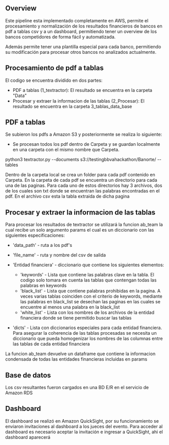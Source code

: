 
## Overview
Este pipeline esta implementado completamente en AWS, permite el procesamiento y normalización de los resultados financieros
de bancos en pdf a tablas csv y a un dashboard, permitiendo tener un overview de los
bancos competidores de forma fácil y automatizada.

Además permite tener una plantilla especial para cada banco, permitiendo su
modificación para procesar otros bancos no analizados actualmente.

## Procesamiento de pdf a tablas

El codigo se encuentra dividido en dos partes:
* PDF a tablas (1_textractor): El resultado se encuentra en la carpeta "Data"
* Procesar y extraer la informacion de las tablas (2_Procesar): El resultado se encuentra en la carpeta 3_tablas_data_base


## PDF a tablas  
Se subieron los pdfs a Amazon S3 y posteriormente se realiza lo siguiente:


* Se procesan todos los pdf dentro de Carpeta y se guardan localmente en una carpeta
con el mismo nombre que Carpeta.

python3 textractor.py --documents s3://testingbbvahackathon/Banorte/ --tables

Dentro de la carpeta local se crea un folder para cada pdf contenido en Carpeta.
En la carpeta de cada pdf se encuentra un directorio para cada una de las paginas.
Para cada uno de estos directorios hay 3 archivos, dos de los cuales son txt donde
se encuentran las palabras encontradas en el pdf.
En el archivo csv esta la tabla extraida de dicha pagina

## Procesar y extraer la informacion de las tablas
Para procesar los resultados de textractor se utilizará la funcion ab_team la
cual recibe un solo argumento params el cual es un diccionario con las siguientes
especificaciones:

* 'data_path' - ruta a los pdf's
* 'file_name' - ruta y nombre del csv de salida
* 'Entidad financiera' - diccionario que contiene los siguientes elementos:
    * 'keywords' - Lista que contiene las palabras clave en la tabla.
                     El codigo solo tomara en cuenta las tablas que contengan todas
                     las palabras en keywords
    * 'black_list' - Lista que contiene palabras prohibidas en la pagina.
                       A veces varias tablas coinciden con el criterio de keywords,
                       mediante las palabras en black_list se desechan las paginas
                       en las cuales se encuentre al menos una palabra en la
                       black_list
    * 'white_list' - Lista con los nombres de los archivos de la entidad financiera
                       donde se tiene permitido buscar las tablas

* 'dicts' - Lista con diccionarios especiales para cada entidad financiera.
            Para asegurar la coherencia de las tablas procesadas se necesita un
            diccionario que pueda homogenizar los nombres de las columnas entre
            las tablas de cada entidad financiera

La funcion ab_team devuelve un dataframe que contiene la informacion condensada
de todas las entidades financieras incluidas en params

## Base de datos

Los csv resultantes fueron cargados en una BD E/R en el servicio de Amazon RDS

## Dashboard

El dashboard se realizó en Amazon QuickSight, por su funcionamiento se enviaron
invitaciones al dashboard a los jueces del evento. Para acceder al dashboard es necesario
aceptar la invitación e ingresar a QuickSight, ahi el dashboard aparecerá
